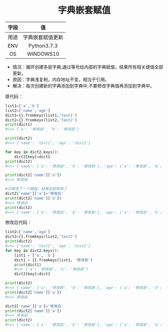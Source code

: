<center><h1>字典嵌套赋值</h1></center>  

| 字段 | 值 |  
| :-: | :-: |  
| 用途 | 字典嵌套赋值更新 | 
| ENV | Python3.7.3 |  
| OS | WINDOWS10 |  


- 情况：循环创建多层字典,通过等号给内部的字典赋值，结果所有相关键值全部更新。  
- 原因：字典浅复制，内存地址不变，相当于引用。  
- 解决：每次创建新的字典添加到字典中,不要修改字典值再添加到字典中。  

原代码：  
```python
list1=['a','b']
list2=['name','age']
dict1={}.fromkeys(list1,'test1')
dict2={}.fromkeys(list2,'test2')
print(dict1)
#>>> {'a': '修改前', 'b': '修改前'}

print(dict2)
#>>> {'name': 'test2', 'age': 'test2'}

for key in dict2.keys():
    dict2[key]=dict1
print(dict2)
#>>> {'name': {'a': '修改前', 'b': '修改前'}, 'age': {'a': '修改前', 'b': '修改前'}}

print(dict2['name']['a'])
#>>> 修改前

#只修改了一个键值，结果全部修改了
dict2['name']['a']='修改后'
print(dict2['name']['a'])
#>>> 修改后
print(dict2)
#>>> {'name': {'a': '修改后', 'b': '修改前'}, 'age': {'a': '修改后', 'b': '修改前'}}

```

修改后代码：  
```python
list2=['name','age']
dict2={}.fromkeys(list2,'test2')
print(dict2)
#>>> {'name': 'test2', 'age': 'test2'}
for key in dict2.keys():
    list1 = ['a', 'b']
    dict1 = {}.fromkeys(list1, '修改前')
    print(dict1)
    #>>> {'a': '修改前', 'b': '修改前'}
    dict2[key]=dict1

print(dict2)
#>>> {'name': {'a': '修改前', 'b': '修改前'}, 'age': {'a': '修改前', 'b': '修改前'}}
print(dict2['name']['a'])
#>>> 修改前

dict2['name']['a']='修改后'
print(dict2['name']['a'])
#>>> 修改后
print(dict2)
#>>> {'name': {'a': '修改后', 'b': '修改前'}, 'age': {'a': '修改前', 'b': '修改前'}}
```